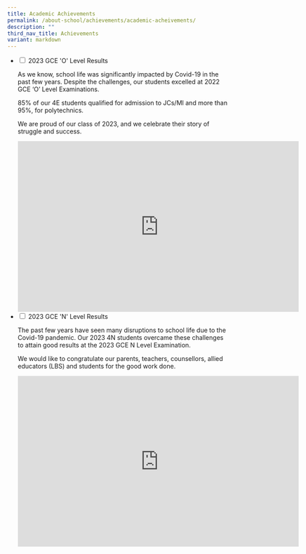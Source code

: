```yaml
---
title: Academic Achievements
permalink: /about-school/achievements/academic-acheivements/
description: ""
third_nav_title: Achievements
variant: markdown
---
```

<ul class="jekyllcodex_accordion">
	
<li>
    <input type="checkbox" id="accordion1">
    <label for="accordion1">2023 GCE 'O' Level Results</label>
<div>
<p>As we know, school life was significantly impacted by Covid-19 in the past few years. Despite the challenges, our students excelled at 2022 GCE ‘O’ Level Examinations.</p>
<p>85% of our 4E students qualified for admission to JCs/MI and more than 95%, for polytechnics.</p>
	<p>We are proud of our class of 2023, and we celebrate their story of struggle and success.</p>
	
<iframe allowfullscreen="true" height="389" width="640" frameborder="0" src="https://docs.google.com/presentation/d/e/2PACX-1vS5l3gLATZRvwbXXE0rAVtmiWLWIMFQgnXpBO02AIdunFPiEQsbfTQb8RWQPIp4tw/embed?start=false&amp;loop=false&amp;delayms=3000"></iframe>

</div>
</li>
	
<li>
    <input type="checkbox" id="accordion2">
    <label for="accordion2">2023 GCE 'N' Level Results</label>
<div>
<p>The past few years have seen many disruptions to school life due to the Covid-19 pandemic. Our 2023 4N students overcame these challenges to attain good results at the 2023 GCE N Level Examination.</p>
<p>We would like to congratulate our parents, teachers, counsellors, allied educators (LBS) and students for the good work done.</p>
		 <iframe src="https://docs.google.com/presentation/d/e/2PACX-1vTKXiwS6nd5pZ3ZkO_LT-PKuXz4vNKmKv8kT9TZLtXY1f_Rms5vju6NusMc2qT_Ow/embed?start=false&amp;loop=false&amp;delayms=3000" frameborder="0" width="640" height="389" allowfullscreen="true"></iframe>

</div>
</li>

</ul>